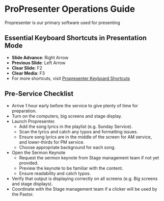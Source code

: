 # ProPresenter Operations Guide

Propresenter is our primary software used for presenting

## Essential Keyboard Shortcuts in Presentation Mode
- **Slide Advance**: Right Arrow 
- **Previous Slide**: Left Arrow
- **Clear Slide**: F2
- **Clear Media**: F3
- For more shortcuts, visit [Propresenter Keyboard Shortcuts](https://support.renewedvision.com/hc/en-us/articles/360042123293-Keyboard-Shortcuts-in-ProPresenter)

## Pre-Service Checklist
   - Arrive 1 hour early before the service to give plenty of time for preparation.
   - Turn on the computers, big screens and stage display.
   - Launch Propresenter.
      - Add the song lyrics in the playlist (e.g. Sunday Service).
      - Scan the lyrics and catch any typos and formatting issues.
      - Ensure song lyrics are in the middle of the screen for AM service, and lower-thirds for PM service.
      - Choose appropriate background for each song.
   - Open the Sermon Keynote
      - Request the sermon keynote from Stage management team if not yet provided. 
      - Preview the keynote to be familiar with the content. 
      - Ensure readability and catch typos.
   - Verify that output is displaying correctly on all screens (e.g. Big screens and stage displays).
   - Coordinate with the Stage management team if a clicker will be used by the Pastor.

